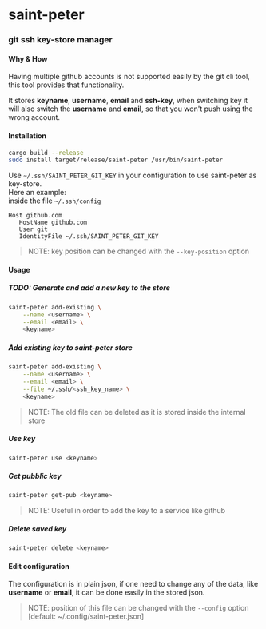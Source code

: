 # saint-peter
### git ssh key-store manager

#### Why & How
Having multiple github accounts is not supported easily by the git cli tool,
this tool provides that functionality.

It stores **keyname**, **username**, **email** and **ssh-key**, when switching key it will also
switch the **username** and **email**, so that you won't push using the wrong account.

#### Installation
``` bash
cargo build --release
sudo install target/release/saint-peter /usr/bin/saint-peter
```

Use `~/.ssh/SAINT_PETER_GIT_KEY` in your configuration to use saint-peter as key-store.
<br>
Here an example:
<br>
inside the file `~/.ssh/config`
``` ssh-config
Host github.com
   HostName github.com
   User git
   IdentityFile ~/.ssh/SAINT_PETER_GIT_KEY
```
> NOTE: key position can be changed with the `--key-position` option

#### Usage
##### TODO: Generate and add a new key to the store
``` bash
saint-peter add-existing \
    --name <username> \
    --email <email> \
    <keyname>
```

##### Add existing key to saint-peter store
``` bash
saint-peter add-existing \
    --name <username> \
    --email <email> \
    --file ~/.ssh/<ssh_key_name> \
    <keyname>
```
> NOTE: The old file can be deleted as it is stored inside the internal store

##### Use key
``` bash
saint-peter use <keyname>
```

##### Get pubblic key
``` bash
saint-peter get-pub <keyname>
```
> NOTE: Useful in order to add the key to a service like github

##### Delete saved key
``` bash
saint-peter delete <keyname>
```

#### Edit configuration
The configuration is in plain json, if one need to change any of the data, like **username** or **email**,
it can be done easily in the stored json.
> NOTE: position of this file can be changed with the `--config` option [default: ~/.config/saint-peter.json]
